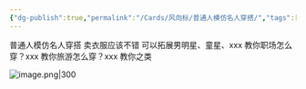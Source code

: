```yaml
---
{"dg-publish":true,"permalink":"/Cards/风向标/普通人模仿名人穿搭/","tags":["生财有术","风向标"],"noteIcon":3,"created":"2024-04-11","updated":"2024-04-12"}
---
```


普通人模仿名人穿搭 
卖衣服应该不错 
可以拓展男明星、童星、xxx 教你职场怎么穿？xxx 教你旅游怎么穿？xxx 教你之类

![image.png|300](http://img.xlg.life/images/202404120012738.png)

